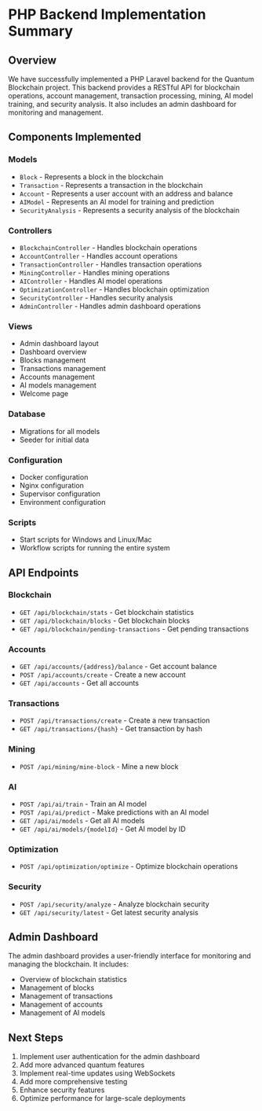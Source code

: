 # PHP Backend Implementation Summary

## Overview

We have successfully implemented a PHP Laravel backend for the Quantum Blockchain project. This backend provides a RESTful API for blockchain operations, account management, transaction processing, mining, AI model training, and security analysis. It also includes an admin dashboard for monitoring and management.

## Components Implemented

### Models
- `Block` - Represents a block in the blockchain
- `Transaction` - Represents a transaction in the blockchain
- `Account` - Represents a user account with an address and balance
- `AIModel` - Represents an AI model for training and prediction
- `SecurityAnalysis` - Represents a security analysis of the blockchain

### Controllers
- `BlockchainController` - Handles blockchain operations
- `AccountController` - Handles account operations
- `TransactionController` - Handles transaction operations
- `MiningController` - Handles mining operations
- `AIController` - Handles AI model operations
- `OptimizationController` - Handles blockchain optimization
- `SecurityController` - Handles security analysis
- `AdminController` - Handles admin dashboard operations

### Views
- Admin dashboard layout
- Dashboard overview
- Blocks management
- Transactions management
- Accounts management
- AI models management
- Welcome page

### Database
- Migrations for all models
- Seeder for initial data

### Configuration
- Docker configuration
- Nginx configuration
- Supervisor configuration
- Environment configuration

### Scripts
- Start scripts for Windows and Linux/Mac
- Workflow scripts for running the entire system

## API Endpoints

### Blockchain
- `GET /api/blockchain/stats` - Get blockchain statistics
- `GET /api/blockchain/blocks` - Get blockchain blocks
- `GET /api/blockchain/pending-transactions` - Get pending transactions

### Accounts
- `GET /api/accounts/{address}/balance` - Get account balance
- `POST /api/accounts/create` - Create a new account
- `GET /api/accounts` - Get all accounts

### Transactions
- `POST /api/transactions/create` - Create a new transaction
- `GET /api/transactions/{hash}` - Get transaction by hash

### Mining
- `POST /api/mining/mine-block` - Mine a new block

### AI
- `POST /api/ai/train` - Train an AI model
- `POST /api/ai/predict` - Make predictions with an AI model
- `GET /api/ai/models` - Get all AI models
- `GET /api/ai/models/{modelId}` - Get AI model by ID

### Optimization
- `POST /api/optimization/optimize` - Optimize blockchain operations

### Security
- `POST /api/security/analyze` - Analyze blockchain security
- `GET /api/security/latest` - Get latest security analysis

## Admin Dashboard

The admin dashboard provides a user-friendly interface for monitoring and managing the blockchain. It includes:

- Overview of blockchain statistics
- Management of blocks
- Management of transactions
- Management of accounts
- Management of AI models

## Next Steps

1. Implement user authentication for the admin dashboard
2. Add more advanced quantum features
3. Implement real-time updates using WebSockets
4. Add more comprehensive testing
5. Enhance security features
6. Optimize performance for large-scale deployments